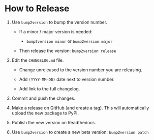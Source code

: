 # How to Release

1.  Use `bump2version` to bump the version number.

    -   If a minor / major version is needed:

        -   `bump2version minor` or `bump2version major`

    -   Then release the version: `bump2version release`

2.  Edit the `CHANGELOG.md` file.

    -   Change unreleased to the version number you are releasing.

    -   Add `(YYYY-MM-DD)` date next to version number.

    -   Add link to the full changelog. 

3.  Commit and push the changes.

4.  Make a release on GitHub (and create a tag). This will automatically upload the new package to PyPI.

5.  Publish the new version on Readthedocs.

6.  Use `bump2version` to create a new beta version: `bump2version patch`

